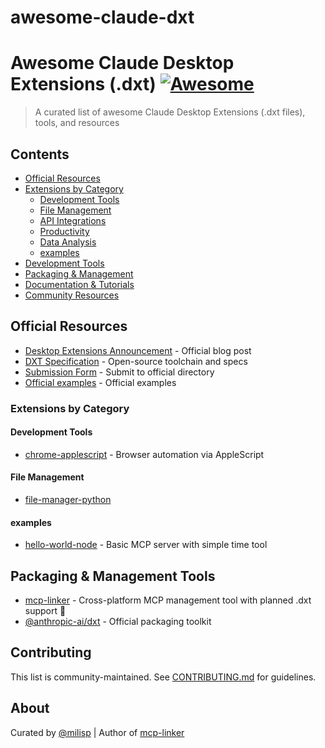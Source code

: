 # awesome-claude-dxt
# Awesome Claude Desktop Extensions (.dxt) [![Awesome](https://awesome.re/badge.svg)](https://awesome.re)

> A curated list of awesome Claude Desktop Extensions (.dxt files), tools, and resources

## Contents
- [Official Resources](#official-resources)
- [Extensions by Category](#extensions-by-category)
  - [Development Tools](#development-tools)
  - [File Management](#file-management)
  - [API Integrations](#api-integrations)
  - [Productivity](#productivity)
  - [Data Analysis](#data-analysis)
  - [examples](#examples)
- [Development Tools](#development-tools-1)
- [Packaging & Management](#packaging--management)
- [Documentation & Tutorials](#documentation--tutorials)
- [Community Resources](#community-resources)

## Official Resources
- [Desktop Extensions Announcement](https://www.anthropic.com/engineering/desktop-extensions) - Official blog post
- [DXT Specification](https://github.com/anthropics/dxt) - Open-source toolchain and specs
- [Submission Form](https://forms.gle/tyiAZvch1kDADKoP9) - Submit to official directory
- [Official examples](https://github.com/anthropics/dxt/tree/main/examples) - Official examples

### Extensions by Category

#### Development Tools

- [chrome-applescript](https://github.com/anthropics/dxt/tree/main/examples/chrome-applescript) - Browser automation via AppleScript

#### File Management

- [file-manager-python](https://github.com/anthropics/dxt/tree/main/examples/file-manager-python)

#### examples

- [hello-world-node](https://github.com/anthropics/dxt/tree/main/examples/hello-world-node) - Basic MCP server with simple time tool

## Packaging & Management Tools
- [mcp-linker](https://github.com/milisp/mcp-linker) - Cross-platform MCP management tool with planned .dxt support 🚀
- [@anthropic-ai/dxt](https://www.npmjs.com/package/@anthropic-ai/dxt) - Official packaging toolkit

## Contributing
This list is community-maintained. See [CONTRIBUTING.md](CONTRIBUTING.md) for guidelines.

## About
Curated by [@milisp](https://github.com/milisp) | Author of [mcp-linker](https://github.com/milisp/mcp-linker)
